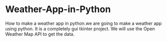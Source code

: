 # Weather-App-in-Python
How to make a weather app in python.we are going to make a weather app using python. It is a completely gui tkinter project. 
We will use the Open Weather Map API to get the data. 
